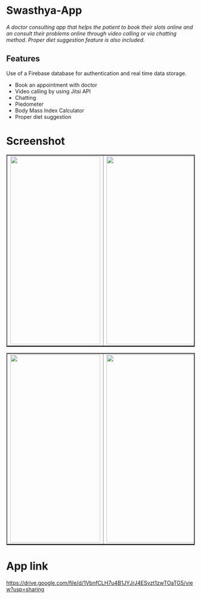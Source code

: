 # Swasthya-App
<i>A doctor consulting app that helps the patient to book their slots online and an consult their problems online through video calling or via chatting
  method. Proper diet suggestion feature is also included.</i>
  
<h2>Features</h2>
Use of a Firebase database for authentication and real time data storage. 

* Book an appointment with doctor
* Video calling by using Jitsi API
* Chatting 
* Piedometer
* Body Mass Index Calculator
* Proper diet suggestion
  
# Screenshot 
<table border=2>
  <tr>
       <td><img src="https://user-images.githubusercontent.com/83579946/167466030-8c3ad125-f565-4ac1-83c3-10563b31e22f.jpeg" height="500" width="240"</td>
       <td><img src="https://user-images.githubusercontent.com/83579946/167466049-6749cd17-549c-4f9b-927a-da087fe9ce06.jpeg" height="500" width="240"</td>
       <td><img src="https://user-images.githubusercontent.com/83579946/167466272-10f05816-0323-4058-b2a2-e07e2e33fea4.jpeg" height="500" width="240"</td>
  </tr>
 </table>
 <table border=2px>
        <td><img src="https://user-images.githubusercontent.com/83579946/167466309-e094ddfb-8ff5-42ce-9b6a-a7a5ca374aad.jpeg" height="500" width="240"</td>
                 <td><img src="https://user-images.githubusercontent.com/83579946/167466340-1fac67e4-8954-4310-a0c8-7b01db8d6815.jpeg" height="500" width="240"</td>

 </table>
 
 # App link
 https://drive.google.com/file/d/1VbnfCLH7u4B1JYJrJ4ESvzt1zwTOaTG5/view?usp=sharing
